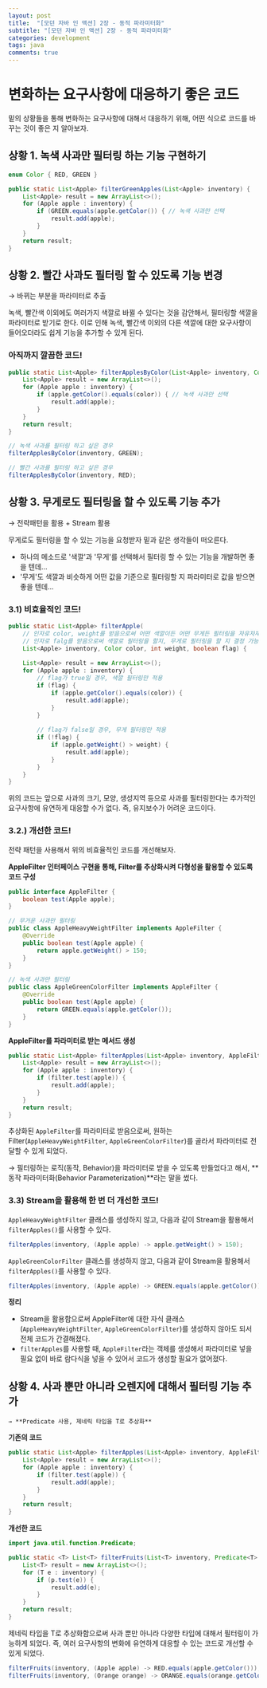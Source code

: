 ```yaml
---
layout: post
title:  "[모던 자바 인 액션] 2장 - 동적 파라미터화"
subtitle: "[모던 자바 인 액션] 2장 - 동적 파라미터화"
categories: development
tags: java
comments: true
---
```


# 변화하는 요구사항에 대응하기 좋은 코드

밑의 상황들을 통해 변화하는 요구사항에 대해서 대응하기 위해, 어떤 식으로 코드를 바꾸는 것이 좋은 지 알아보자. 

## 상황 1. 녹색 사과만 필터링 하는 기능 구현하기

```java
enum Color { RED, GREEN }

public static List<Apple> filterGreenApples(List<Apple> inventory) {
    List<Apple> result = new ArrayList<>();
    for (Apple apple : inventory) {
        if (GREEN.equals(apple.getColor()) { // 녹색 사과만 선택
            result.add(apple);
        }
    }
    return result;
}
```

## 상황 2. 빨간 사과도 필터링 할 수 있도록 기능 변경 
  → 바뀌는 부분을 파라미터로 추출

녹색, 빨간색 이외에도 여러가지 색깔로 바뀔 수 있다는 것을 감안해서, 필터링할 색깔을 파라미터로 받기로 한다. 이로 인해 녹색, 빨간색 이외의 다른 색깔에 대한 요구사항이 들어오더라도 쉽게 기능을 추가할 수 있게 된다. 

### **아직까지 깔끔한 코드!**

```java
public static List<Apple> filterApplesByColor(List<Apple> inventory, Color color) {
    List<Apple> result = new ArrayList<>();
    for (Apple apple : inventory) {
        if (apple.getColor().equals(color)) { // 녹색 사과만 선택
            result.add(apple);
        }
    }
    return result;
}
```

```java
// 녹색 사과를 필터링 하고 싶은 경우
filterApplesByColor(inventory, GREEN);

// 빨간 사과를 필터링 하고 싶은 경우
filterApplesByColor(inventory, RED);
```

## 상황 3. 무게로도 필터링을 할 수 있도록 기능 추가
  → 전략패턴을 활용 + Stream 활용

무게로도 필터링을 할 수 있는 기능을 요청받자 밑과 같은 생각들이 떠오른다. 

- 하나의 메소드로 '색깔'과 '무게'를 선택해서 필터링 할 수 있는 기능을 개발하면 좋을 텐데...
- '무게'도 색깔과 비슷하게 어떤 값을 기준으로 필터링할 지 파라미터로 값을 받으면 좋을 텐데...

### 3.1) **비효율적인 코드!**

```java
public static List<Apple> filterApple(
    // 인자로 color, weight를 받음으로써 어떤 색깔이든 어떤 무게든 필터링을 자유자재로 할 수 있도록 구현
    // 인자로 falg를 받음으로써 색깔로 필터링을 할지, 무게로 필터링을 할 지 결정 가능
    List<Apple> inventory, Color color, int weight, boolean flag) {
    
    List<Apple> result = new ArrayList<>();
    for (Apple apple : inventory) {
        // flag가 true일 경우, 색깔 필터링만 적용
        if (flag) {
            if (apple.getColor().equals(color)) {
                result.add(apple);
            }
        } 
        
        // flag가 false일 경우, 무게 필터링만 적용
        if (!flag) {
            if (apple.getWeight() > weight) {
                result.add(apple);
            }
        }
    }
}
```

위의 코드는 앞으로 사과의 크기, 모양, 생성지역 등으로 사과를 필터링한다는 추가적인 요구사항에 유연하게 대응할 수가 없다. 즉, 유지보수가 어려운 코드이다. 

### 3.2.) **개선한 코드!**

전략 패턴을 사용해서 위의 비효율적인 코드를 개선해보자. 

**AppleFilter 인터페이스 구현을 통해, Filter를 추상화시켜 다형성을 활용할 수 있도록 코드 구성**

```java
public interface AppleFilter {
    boolean test(Apple apple);
}
```

```java
// 무거운 사과만 필터링
public class AppleHeavyWeightFilter implements AppleFilter {
    @Override
    public boolean test(Apple apple) {
        return apple.getWeight() > 150;
    }
}

// 녹색 사과만 필터링
public class AppleGreenColorFilter implements AppleFilter {
    @Override
    public boolean test(Apple apple) {
        return GREEN.equals(apple.getColor());
    }
}
```

**AppleFilter를 파라미터로 받는 메서드 생성**

```java
public static List<Apple> filterApples(List<Apple> inventory, AppleFilter filter) {
    List<Apple> result = new ArrayList<>();
    for (Apple apple : inventory) {
        if (filter.test(apple)) {
            result.add(apple);
        }
    }
    return result;
}
```

추상화된 `AppleFilter`를 파라미터로 받음으로써, 원하는 Filter(`AppleHeavyWeightFilter`, `AppleGreenColorFilter`)를 골라서 파라미터로 전달할 수 있게 되었다. 

→ 필터링하는 로직(동작, Behavior)을 파라미터로 받을 수 있도록 만들었다고 해서, 
**동작 파라미터화(Behavior Parameterization)**라는 말을 썼다. 

### 3.3) Stream을 활용해 한 번 더 개선한 코드!

`AppleHeavyWeightFilter` 클래스를 생성하지 않고, 다음과 같이 Stream을 활용해서 `filterApples()`를 사용할 수 있다. 

```java
filterApples(inventory, (Apple apple) -> apple.getWeight() > 150);
```

`AppleGreenColorFilter` 클래스를 생성하지 않고, 다음과 같이 Stream을 활용해서 `filterApples()`를 사용할 수 있다. 

```java
filterApples(inventory, (Apple apple) -> GREEN.equals(apple.getColor()));
```

**정리**

- Stream을 활용함으로써 AppleFilter에 대한 자식 클래스(`AppleHeavyWeightFilter`, `AppleGreenColorFilter`)를 생성하지 않아도 되서 전체 코드가 간결해졌다.
- `filterApples`를 사용할 때, `AppleFilter`라는 객체를 생성해서 파라미터로 넣을 필요 없이 바로 람다식을 넣을 수 있어서 코드가 생성할 필요가 없어졌다.

## 상황 4. 사과 뿐만 아니라 오렌지에 대해서 필터링 기능 추가
    → **Predicate 사용, 제네릭 타입을 T로 추상화**

**기존의 코드**

```java
public static List<Apple> filterApples(List<Apple> inventory, AppleFilter filter) {
    List<Apple> result = new ArrayList<>();
    for (Apple apple : inventory) {
        if (filter.test(apple)) {
            result.add(apple);
        }
    }
    return result;
}
```

**개선한 코드**

```java
import java.util.function.Predicate;

public static <T> List<T> filterFruits(List<T> inventory, Predicate<T> p) {
    List<T> result = new ArrayList<>();
    for (T e : inventory) {
        if (p.test(e)) {
            result.add(e);
        }
    }
    return result;
}
```

제네릭 타입을 T로 추상화함으로써 사과 뿐만 아니라 다양한 타입에 대해서 필터링이 가능하게 되었다. 즉, 여러 요구사항의 변화에 유연하게 대응할 수 있는 코드로 개선할 수 있게 되었다. 

```java
filterFruits(inventory, (Apple apple) -> RED.equals(apple.getColor()));
filterFruits(inventory, (Orange orange) -> ORANGE.equals(orange.getColor()));
```